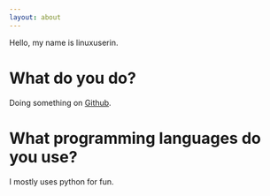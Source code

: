 ```yaml
---
layout: about
---
```


Hello, my name is linuxuserin.

# What do you do?

Doing something on [Github](https://github.com/linuxuserin).

# What programming languages do you use?

I mostly uses python for fun.
